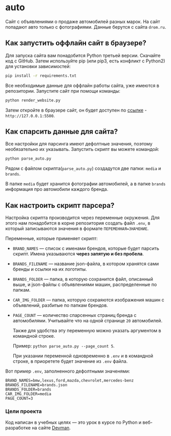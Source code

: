 # auto
Сайт с объявлениями о продаже автомобилей разных марок.
На сайт попадают авто только с фотографиями.
Данные берутся с сайта `drom.ru`.

## Как запустить оффлайн сайт в браузере?
Для запуска сайта вам понадобится Python третьей версии.
Скачайте код с GitHub. Затем используйте pip (или pip3, есть конфликт с Python2) для установки зависимостей:
```sh
pip install -r requirements.txt
```
Все необходимые данные для оффлайн работы сайта, уже имеются в репозитории.
Запустите сайт при помощи команды:
```sh
python render_website.py
```
Затем откройте в браузере сайт, он будет доступен по [ссылке](http://127.0.0.1:5500) - `http://127.0.0.1:5500`.
## Как спарсить данные для сайта?
Все настройки для парсинга имеют дефолтные значения, поэтому необязательно их указывать.
Запустить скрипт вы можете командой:
```sh
python parse_auto.py
```
Рядом с файлом скрипта(`parse_auto.py`) создадутся две папки: `media` и `brands`.

В папке `media` будет хранится фотографии автомобилей, а в папке `brands` информация про автомобили каждого бренда.
## Как настроить скрипт парсера?
Настройка скрипта производится через переменные окружения.
Для этого нам понадобится в корне репозитория создать файл `.env`, в который записываются значения в формате `ПЕРЕМЕННАЯ=ЗНАЧЕНИЕ`.

Переменные, которые применяет скрипт:
- `BRAND_NAMES` — список с именами брендов, которые будет парсить скрипт. Имена указываются **через запятую и без пробела**.
- `BRANDS_FILENAME` — название json-файла, в котором хранятся сами бренды и ссылки  на их логотипы.
- `BRANDS_FOLDER` — папка, в которую сохранится файл, описанный выше, и json-файлы с объявлениями машин, распределенные по папкам.
- `CAR_IMG_FOLDER` — папка, которую сохраяются изображения машин с объявлений, разбитые по папкам брендов.
- `PAGE_COUNT` — количество спарсенных страниц бренда с автомобилями. Учитывайте что на одной странице `20` автомобилей.

    Также для удобства эту переменную можно указать аргументом в командной строке. 

    Пример:  `python parse_auto.py --page_count 5`.

    При указании переменной одновременно в `.env` и в командной строке, в приоретете 
    будет значение из `.env` файла.

Вот пример `.env`, заполненного дефолтными значенями:
```
BRAND_NAMES=bmw,lexus,ford,mazda,chevrolet,mercedes-benz
BRANDS_FILENAME=brands.json
BRANDS_FOLDER=brands
CAR_IMG_FOLDER=media
PAGE_COUNT=3
```
### Цели проекта
Код написан в учебных целях — это урок в курсе по Python и веб-разработке на сайте [Devman](https://dvmn.org).

